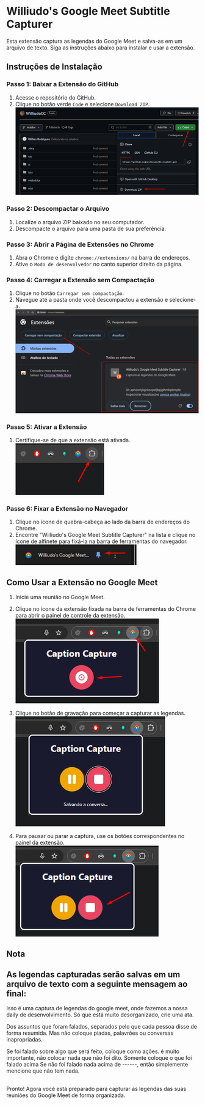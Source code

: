 # Williudo's Google Meet Subtitle Capturer

Esta extensão captura as legendas do Google Meet e salva-as em um arquivo de texto. Siga as instruções abaixo para instalar e usar a extensão.

## Instruções de Instalação

### Passo 1: Baixar a Extensão do GitHub

1. Acesse o repositório do GitHub.
2. Clique no botão verde `Code` e selecione `Download ZIP`.
![Baixar Extensão](tutorial/download_extension.png)

### Passo 2: Descompactar o Arquivo

1. Localize o arquivo ZIP baixado no seu computador.
2. Descompacte o arquivo para uma pasta de sua preferência.

### Passo 3: Abrir a Página de Extensões no Chrome

1. Abra o Chrome e digite `chrome://extensions/` na barra de endereços.
2. Ative o `Modo de desenvolvedor` no canto superior direito da página.

### Passo 4: Carregar a Extensão sem Compactação

1. Clique no botão `Carregar sem compactação`.
2. Navegue até a pasta onde você descompactou a extensão e selecione-a.
![Carregar Extensão](tutorial/load_extension.png)

### Passo 5: Ativar a Extensão

1. Certifique-se de que a extensão está ativada.
![Ativar Extensão](tutorial/enable_extension.png)

### Passo 6: Fixar a Extensão no Navegador

1. Clique no ícone de quebra-cabeça ao lado da barra de endereços do Chrome.
2. Encontre "Williudo's Google Meet Subtitle Capturer" na lista e clique no ícone de alfinete para fixá-la na barra de ferramentas do navegador.
![Fixar Extensão](tutorial/show_extension.png)

## Como Usar a Extensão no Google Meet

1. Inicie uma reunião no Google Meet.
2. Clique no ícone da extensão fixada na barra de ferramentas do Chrome para abrir o painel de controle da extensão.
![Iniciar Extensão](tutorial/start_extension.png)

3. Clique no botão de gravação para começar a capturar as legendas.
![Salvando](tutorial/salvando.png)

4. Para pausar ou parar a captura, use os botões correspondentes no painel da extensão.
![Pausar ou Parar](tutorial/stop_ou_pause.png)

## Nota

As legendas capturadas serão salvas em um arquivo de texto com a seguinte mensagem ao final:
-----
Isso é uma captura de legendas do google meet, onde fazemos a nossa daily de desenvolvimento.
Só que está muito desorganizado, crie uma ata.

Dos assuntos que foram falados, separados pelo que cada pessoa disse de forma resumida.
Mas não coloque piadas, palavrões ou conversas inapropriadas.

Se foi falado sobre algo que será feito, coloque como ações.
é muito importante, não colocar nada que não foi dito. Somente coloque o que foi falado acima
Se não foi falado nada acima de ------, então simplemente mencione que não tem nada.

##

Pronto! Agora você está preparado para capturar as legendas das suas reuniões do Google Meet de forma organizada.